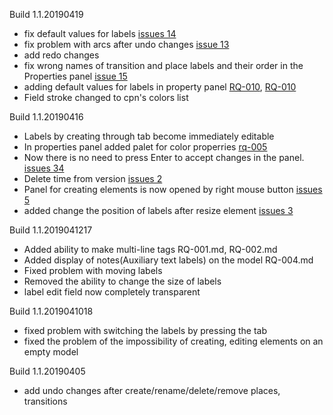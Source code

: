 Build 1.1.20190419  

- fix default values for labels [issues 14](https://github.com/cpn-io/cpn-js/issues/14)
- fix problem with arcs after undo changes [issue 13](https://github.com/cpn-io/cpn-js/issues/13)
- add redo changes
- fix wrong names of transition and place labels and their order in the Properties panel [issue 15](https://github.com/cpn-io/cpn-js/issues/15)
- adding default values for labels in property panel [RQ-010](https://github.com/cpn-io/cpn-js/blob/master/development/requirements/RQ-010.md), [RQ-010](https://github.com/cpn-io/cpn-js/blob/master/development/requirements/RQ-009.md)
- Field stroke changed to  cpn's colors list


Build 1.1.20190416

- Labels by creating through tab become immediately editable 
- In properties panel added palet for color properries [rq-005](https://github.com/cpn-io/cpn-js/blob/master/development/requirements/RQ-005.md)
- Now there is no need to press Enter to accept changes in the panel. [issues 34](https://github.com/cpn-io/cpn-js/issues/34)
- Delete time from version [issues 2](https://github.com/cpn-io/cpn-js/issues/2)
- Panel for creating elements is now opened by right mouse button [issues 5](https://github.com/cpn-io/cpn-js/issues/5)
- added change the position of labels after resize element [issues 3](https://github.com/cpn-io/cpn-js/issues/3)



Build 1.1.2019041217 

- Added ability to make multi-line tags  RQ-001.md, RQ-002.md
- Added display of notes(Auxiliary text labels) on the model RQ-004.md
- Fixed problem with moving labels
- Removed the ability to change the size of labels
- label edit field now completely transparent

Build 1.1.2019041018 

- fixed  problem with switching the labels by pressing the tab
- fixed the problem of the impossibility of creating, editing elements on an empty model


Build 1.1.20190405

- add undo changes after create/rename/delete/remove places, transitions

